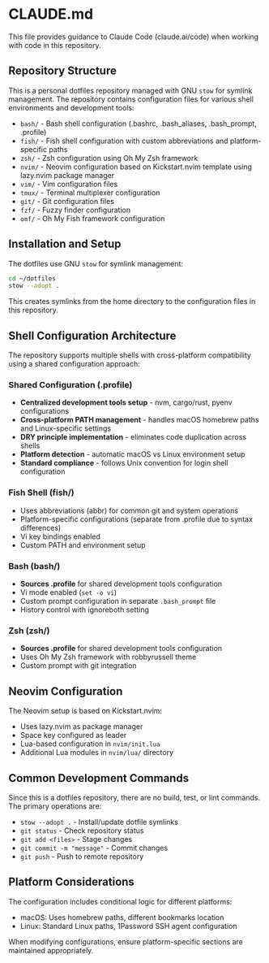 # CLAUDE.md

This file provides guidance to Claude Code (claude.ai/code) when working with code in this repository.

## Repository Structure

This is a personal dotfiles repository managed with GNU `stow` for symlink management. The repository contains configuration files for various shell environments and development tools:

- `bash/` - Bash shell configuration (.bashrc, .bash_aliases, .bash_prompt, .profile)
- `fish/` - Fish shell configuration with custom abbreviations and platform-specific paths
- `zsh/` - Zsh configuration using Oh My Zsh framework
- `nvim/` - Neovim configuration based on Kickstart.nvim template using lazy.nvim package manager
- `vim/` - Vim configuration files
- `tmux/` - Terminal multiplexer configuration
- `git/` - Git configuration files
- `fzf/` - Fuzzy finder configuration
- `omf/` - Oh My Fish framework configuration

## Installation and Setup

The dotfiles use GNU `stow` for symlink management:

```bash
cd ~/dotfiles
stow --adopt .
```

This creates symlinks from the home directory to the configuration files in this repository.

## Shell Configuration Architecture

The repository supports multiple shells with cross-platform compatibility using a shared configuration approach:

### Shared Configuration (.profile)
- **Centralized development tools setup** - nvm, cargo/rust, pyenv configurations
- **Cross-platform PATH management** - handles macOS homebrew paths and Linux-specific settings  
- **DRY principle implementation** - eliminates code duplication across shells
- **Platform detection** - automatic macOS vs Linux environment setup
- **Standard compliance** - follows Unix convention for login shell configuration

### Fish Shell (fish/)
- Uses abbreviations (abbr) for common git and system operations
- Platform-specific configurations (separate from .profile due to syntax differences)
- Vi key bindings enabled
- Custom PATH and environment setup

### Bash (bash/)
- **Sources .profile** for shared development tools configuration
- Vi mode enabled (`set -o vi`)
- Custom prompt configuration in separate `.bash_prompt` file
- History control with ignoreboth setting

### Zsh (zsh/)
- **Sources .profile** for shared development tools configuration
- Uses Oh My Zsh framework with robbyrussell theme
- Custom prompt with git integration

## Neovim Configuration

The Neovim setup is based on Kickstart.nvim:
- Uses lazy.nvim as package manager
- Space key configured as leader
- Lua-based configuration in `nvim/init.lua`
- Additional Lua modules in `nvim/lua/` directory

## Common Development Commands

Since this is a dotfiles repository, there are no build, test, or lint commands. The primary operations are:

- `stow --adopt .` - Install/update dotfile symlinks
- `git status` - Check repository status
- `git add <files>` - Stage changes
- `git commit -m "message"` - Commit changes
- `git push` - Push to remote repository

## Platform Considerations

The configuration includes conditional logic for different platforms:
- macOS: Uses homebrew paths, different bookmarks location
- Linux: Standard Linux paths, 1Password SSH agent configuration

When modifying configurations, ensure platform-specific sections are maintained appropriately.